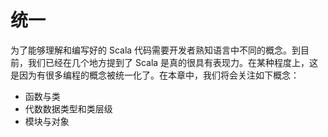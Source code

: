# 统一

为了能够理解和编写好的 Scala 代码需要开发者熟知语言中不同的概念。到目前，我们已经在几个地方提到了 Scala 是真的很具有表现力。在某种程度上，这是因为有很多编程的概念被统一化了。在本章中，我们将会关注如下概念：

- 函数与类
- 代数数据类型和类层级
- 模块与对象

